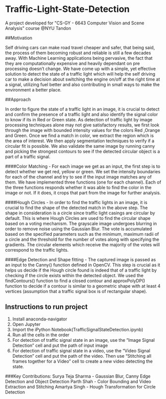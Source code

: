 # Traffic-Light-State-Detection
A project developed for "CS-GY - 6643 Computer Vision and Scene Analysis" course @NYU Tandon

##Motivation


Self driving cars can make road travel cheaper and safer, that being said, the process of them becoming robust and reliable is still a few decades away. With Machine Learning applications being pervasive, the fact that they are computationally expensive and heavily dependant on pre processing doesn’t change. We have come up with a simple, yet effective solution to detect the state of a traffic light which will help the self driving car to make a decision about switching the engine on/off at the right time at a signal, utilizing fuel better and also contributing in small ways to make the environment a better place.


##Approach


In order to figure the state of a traffic light in an image, it is crucial to detect and confirm the presence of a traffic light and also identify the signal color to know if its in Red or Green state. As  detection  of  traffic  light  by  image  processing  techniques  alone  may  not give satisfactory results, we first look through the image with bounded intensity values for the colors Red ,Orange and Green. Once we find a match in color, we extract the region which is the area of interest. We then apply segmentation techniques to verify if a circular fit is possible. We also validate the same image by running canny and picking the strongest contours to see if the detected circular object is a part of a traffic signal.

####Color Matching -
For  each  image  we get as an input, the first step is to detect whether we get red, yellow or green. We set the intensity boundaries for each of the channel and try to see if the input image matches any of them. We have implemented three functions (one for each channel). Each of the three functions responds whether it was able to find the color in the image or not. If it does, it crops that part from the image for further analysis.


####Hough Circles -
In order to find the traffic lights in an image, it is crucial to find the shape of the detected match in the above step. The shape in consideration is a circle since traffic light casings are circular by default.  This  is  where  Hough  Circles  are  used  to  find  the  circular  shape based on a voting mechanism.  The  grayscale  image  undergoes  blurring  in  order  to  remove  noise  using  the Gaussian  Blur.  The  vote  is  accumulated  based  on  the  specified  parameters  such  as  the minimum,  maximum  radii  of  a  circle  and  the  threshold  for  the  number  of  votes  along  with 
specifying  the  gradients.  The  circular  elements  which  receive  the  majority  of  the  votes  will correspond to the traffic lights.


####Edge Detection and Shape fitting -
The captured image is passed as an input to the Canny() function defined in OpenCV. This step is  crucial  as  it  helps  us  decide  if  the  Hough  circle  found  is  indeed  that  of  a  traffic  light  by checking if the circle exists within the detected object. We used the findContours() function to find  a  closed  contour  and  approxPolyDP()  function  to  decide  if  a  contour  is  similar  to  a geometric shape with at least 4 vertices (assumption that a traffic signal box is of rectangular shape).


## Instructions to run project

1)   Install anaconda-navigator
2)   Open Jupyter
3)   Import the iPython Notebook(TrafficSignalStateDetection.ipynb)
4)   Run all the cells in the order
5)   For detection of traffic signal state in an image, use the ”Image Signal Detection” cell and put the path of input image
6)   For detection of traffic signal state in a video, use the “Video Signal Detection” cell and put the path of the video. Then use “Stitching all frames together for a Video” cell to create a new video detecting the state.


###Key Contributions:
Surya Teja Sharma - Gaussian Blur, Canny Edge Detection and Object Detection
Parth Shah - Color Bounding and Video Extraction and Stitching
Amartya Singh - Hough Transformation for Circle Detection



